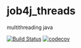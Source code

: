 # job4j_threads
multithreading java

[![Build Status](https://travis-ci.org/KirillReal/job4j_threads.svg?branch=main)](https://travis-ci.org/KirillReal/job4j_design)
[![codecov](https://codecov.io/gh/KirillReal/job4j_threads/branch/master/graph/badge.svg?token=9F18W92R7F)](https://codecov.io/gh/KirillReal/job4j_design)